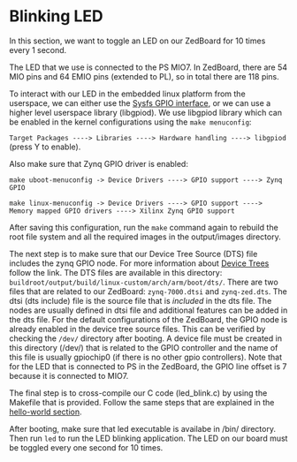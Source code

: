 # Blinking LED

In this section, we want to toggle an LED on our ZedBoard for 10 times every 1 second.

The LED that we use is connected to the PS MIO7. In ZedBoard, there are 54 MIO pins and 64 EMIO pins (extended to PL), so in total there are 118 pins.

To interact with our LED in the embedded linux platform from the userspace, we can either use the [Sysfs GPIO interface](https://www.kernel.org/doc/Documentation/gpio/sysfs.txt), or we can use a higher level userspace library (libgpiod).
We use libgpiod library which can be enabled in the kernel configurations using the `make menuconfig`:

`Target Packages ----> Libraries ----> Hardware handling ----> libgpiod` (press Y to enable).

Also make sure that Zynq GPIO driver is enabled:

`make uboot-menuconfig -> Device Drivers ----> GPIO support ----> Zynq GPIO`

`make linux-menuconfig -> Device Drivers ----> GPIO support ----> Memory mapped GPIO drivers ----> Xilinx Zynq GPIO support`

After saving this configuration, run the `make` command again to rebuild the root file system and all the required images in the output/images directory.

The next step is to make sure that our Device Tree Source (DTS) file includes the zynq GPIO node. For more information about [Device Trees]() follow the link.
The DTS files are available in this directory: `buildroot/output/build/linux-custom/arch/arm/boot/dts/`.
There are two files that are related to our ZedBoard: `zynq-7000.dtsi` and `zynq-zed.dts`.
The dtsi (dts include) file is the source file that is _included_ in the dts file. The nodes are usually defined in dtsi file and additional features can be added in the dts file.
For the default configurations of the ZedBoard, the GPIO node is already enabled in the device tree source files. This can be verified by checking the `/dev/` directory after booting.
A device file must be created in this directory (/dev/) that is related to the GPIO controller and the name of this file is usually gpiochip0 (if there is no other gpio controllers). Note that for the LED that is connected to PS in the ZedBoard, the GPIO line offset is 7 because it is connected to MIO7.

The final step is to cross-compile our C code (led_blink.c) by using the Makefile that is provided. Follow the same steps that are explained in the [hello-world section](https://github.com/Amir-Mansoori/Embedded-Linux-ZedBoard-Buildroot/tree/main/1-hello-world#hello-world).

After booting, make sure that led executable is availabe in /bin/ directory. Then run `led` to run the LED blinking application. The LED on our board must be toggled every one second for 10 times.
